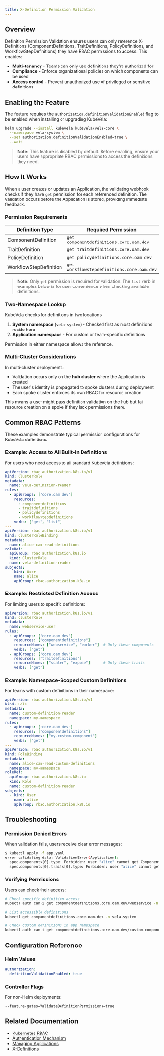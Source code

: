 ```yaml
---
title: X-Definition Permission Validation
---
```


## Overview

Definition Permission Validation ensures users can only reference X-Definitions (ComponentDefinitions, TraitDefinitions, PolicyDefinitions, and WorkflowStepDefinitions) they have RBAC permissions to access. This enables:

- **Multi-tenancy** - Teams can only use definitions they're authorized for
- **Compliance** - Enforce organizational policies on which components can be used
- **Access control** - Prevent unauthorized use of privileged or sensitive definitions

## Enabling the Feature

The feature requires the `authorization.definitionValidationEnabled` flag to be enabled when installing or upgrading KubeVela:

```bash
helm upgrade --install kubevela kubevela/vela-core \
  --namespace vela-system \
  --set authorization.definitionValidationEnabled=true \
  --wait
```

> **Note:** This feature is disabled by default. Before enabling, ensure your users have appropriate RBAC permissions to access the definitions they need.

## How It Works

When a user creates or updates an Application, the validating webhook checks if they have `get` permission for each referenced definition. The validation occurs before the Application is stored, providing immediate feedback.

### Permission Requirements

| Definition Type | Required Permission |
|----------------|-------------------|
| ComponentDefinition | `get componentdefinitions.core.oam.dev` |
| TraitDefinition | `get traitdefinitions.core.oam.dev` |
| PolicyDefinition | `get policydefinitions.core.oam.dev` |
| WorkflowStepDefinition | `get workflowstepdefinitions.core.oam.dev` |

> **Note:** Only `get` permission is required for validation. The `list` verb in examples below is for user convenience when checking available definitions.

### Two-Namespace Lookup

KubeVela checks for definitions in two locations:

1. **System namespace** (`vela-system`) - Checked first as most definitions reside here
2. **Application namespace** - For custom or team-specific definitions

Permission in either namespace allows the reference.

### Multi-Cluster Considerations

In multi-cluster deployments:
- Validation occurs only on the **hub cluster** where the Application is created
- The user's identity is propagated to spoke clusters during deployment
- Each spoke cluster enforces its own RBAC for resource creation

This means a user might pass definition validation on the hub but fail resource creation on a spoke if they lack permissions there.

## Common RBAC Patterns

These examples demonstrate typical permission configurations for KubeVela definitions.

### Example: Access to All Built-in Definitions

For users who need access to all standard KubeVela definitions:

```yaml
apiVersion: rbac.authorization.k8s.io/v1
kind: ClusterRole
metadata:
  name: vela-definition-reader
rules:
  - apiGroups: ["core.oam.dev"]
    resources: 
      - componentdefinitions
      - traitdefinitions
      - policydefinitions
      - workflowstepdefinitions
    verbs: ["get", "list"]
---
apiVersion: rbac.authorization.k8s.io/v1
kind: ClusterRoleBinding
metadata:
  name: alice-can-read-definitions
roleRef:
  apiGroup: rbac.authorization.k8s.io
  kind: ClusterRole
  name: vela-definition-reader
subjects:
  - kind: User
    name: alice
    apiGroup: rbac.authorization.k8s.io
```

### Example: Restricted Definition Access

For limiting users to specific definitions:

```yaml
apiVersion: rbac.authorization.k8s.io/v1
kind: ClusterRole
metadata:
  name: webservice-user
rules:
  - apiGroups: ["core.oam.dev"]
    resources: ["componentdefinitions"]
    resourceNames: ["webservice", "worker"]  # Only these components
    verbs: ["get"]
  - apiGroups: ["core.oam.dev"]
    resources: ["traitdefinitions"]
    resourceNames: ["scaler", "expose"]      # Only these traits
    verbs: ["get"]
```

### Example: Namespace-Scoped Custom Definitions

For teams with custom definitions in their namespace:

```yaml
apiVersion: rbac.authorization.k8s.io/v1
kind: Role
metadata:
  name: custom-definition-reader
  namespace: my-namespace
rules:
  - apiGroups: ["core.oam.dev"]
    resources: ["componentdefinitions"]
    resourceNames: ["my-custom-component"]
    verbs: ["get"]
---
apiVersion: rbac.authorization.k8s.io/v1
kind: RoleBinding
metadata:
  name: alice-can-read-custom-definitions
  namespace: my-namespace
roleRef:
  apiGroup: rbac.authorization.k8s.io
  kind: Role
  name: custom-definition-reader
subjects:
  - kind: User
    name: alice
    apiGroup: rbac.authorization.k8s.io
```

## Troubleshooting

### Permission Denied Errors

When validation fails, users receive clear error messages:

```bash
$ kubectl apply -f app.yaml
error validating data: ValidationError(Application): 
  spec.components[0].type: Forbidden: user "alice" cannot get ComponentDefinition "admin-component" in namespace "my-namespace" or "vela-system"
  spec.components[0].traits[0].type: Forbidden: user "alice" cannot get TraitDefinition "privileged-trait" in namespace "my-namespace" or "vela-system"
```

### Verifying Permissions

Users can check their access:

```bash
# Check specific definition access
kubectl auth can-i get componentdefinitions.core.oam.dev/webservice -n vela-system

# List accessible definitions
kubectl get componentdefinitions.core.oam.dev -n vela-system

# Check custom definitions in app namespace
kubectl auth can-i get componentdefinitions.core.oam.dev/custom-component -n my-namespace
```

## Configuration Reference

### Helm Values

```yaml
authorization:
  definitionValidationEnabled: true
```

### Controller Flags

For non-Helm deployments:

```bash
--feature-gates=ValidateDefinitionPermissions=true
```

## Related Documentation

- [Kubernetes RBAC](./basic.md)
- [Authentication Mechanism](./advance.md)
- [Managing Applications](../../how-to/dashboard/application/create-application.md)
- [X-Definitions](../oam/x-definition.md)
